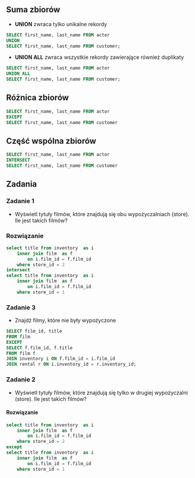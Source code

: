 
## Suma zbiorów

- **UNION** zwraca tylko unikalne rekordy

~~~ sql
SELECT first_name, last_name FROM actor
UNION
SELECT first_name, last_name FROM customer;
~~~

- **UNION ALL** zwraca wszystkie rekordy zawierające również duplikaty

~~~ sql
SELECT first_name, last_name FROM actor
UNION ALL
SELECT first_name, last_name FROM customer;
~~~

## Różnica zbiorów

~~~ sql
SELECT first_name, last_name FROM actor
EXCEPT
SELECT first_name, last_name FROM customer
~~~

## Część wspólna zbiorów

~~~ sql
SELECT first_name, last_name FROM actor
INTERSECT
SELECT first_name, last_name FROM customer
~~~

## Zadania

### Zadanie 1
- Wyświetl tytuły filmów, które znajdują się obu wypożyczalniach (store). Ile jest takich filmów?
### Rozwiązanie

~~~ sql
select title from inventory  as i
	inner join film  as f
		on i.film_id = f.film_id
	where store_id = 2
intersect
select title from inventory  as i
	inner join film  as f
		on i.film_id = f.film_id
	where store_id = 1
~~~

### Zadanie 3

- Znajdź filmy, które nie były wypożyczone
~~~ sql
SELECT film_id, title
FROM film
EXCEPT
SELECT f.film_id, f.title
FROM film f
JOIN inventory i ON f.film_id = i.film_id
JOIN rental r ON i.inventory_id = r.inventory_id;
~~~

### Zadanie 2
- Wyświetl tytuły filmów, które znajdują się tylko w drugiej wypożyczalni (store). Ile jest takich filmów?
#### Rozwiązanie

~~~ sql
select title from inventory  as i
	inner join film  as f
		on i.film_id = f.film_id
	where store_id = 2
except
select title from inventory  as i
	inner join film  as f
		on i.film_id = f.film_id
	where store_id = 1
~~~
